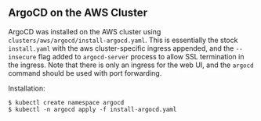 ## ArgoCD on the AWS Cluster

ArgoCD was installed on the AWS cluster using `clusters/aws/argocd/install-argocd.yaml`. This is essentially the stock `install.yaml` with the aws cluster-specific ingress appended, and the `--insecure` flag added to `argocd-server` process to allow SSL termination in the ingress. Note that there is only an ingress for the web UI, and the `argocd` command should be used with port forwarding.

Installation:
```
$ kubectl create namespace argocd
$ kubectl -n argocd apply -f install-argocd.yaml
```
